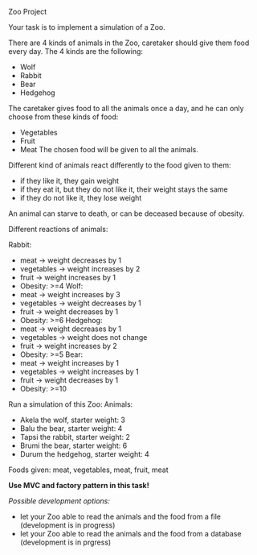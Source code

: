 Zoo Project

Your task is to implement a simulation of a Zoo.

There are 4 kinds of animals in the Zoo, caretaker should give them 
food every day.
The 4 kinds are the following:
 - Wolf
 - Rabbit
 - Bear
 - Hedgehog

The caretaker gives food to all the animals once a day, and he can only choose
from these kinds of food:
 - Vegetables
 - Fruit
 - Meat
The chosen food will be given to all the animals.
   
Different kind of animals react differently to the food given to them:
 - if they like it, they gain weight
 - if they eat it, but they do not like it, their weight stays the same
 - if they do not like it, they lose weight

An animal can starve to death, or can be deceased because of obesity.

Different reactions of animals:

Rabbit: 
 - meat -> weight decreases by 1
 - vegetables -> weight increases by 2
 - fruit -> weight increases by 1
 - Obesity: >=4
Wolf:
 - meat -> weight increases by 3
 - vegetables -> weight decreases by 1
 - fruit -> weight decreases by 1
 - Obesity: >=6
Hedgehog:
 - meat -> weight decreases by 1
 - vegetables -> weight does not change
 - fruit -> weight increases by 2
 - Obesity: >=5
Bear:
 - meat -> weight increases by 1
 - vegetables -> weight increases by 1
 - fruit -> weight decreases by 1
 - Obesity: >=10

Run a simulation of this Zoo:
Animals:
 - Akela the wolf, starter weight: 3
 - Balu the bear, starter weight: 4
 - Tapsi the rabbit, starter weight: 2
 - Brumi the bear, starter weight: 6
 - Durum the hedgehog, starter weight: 4

Foods given: meat, vegetables, meat, fruit, meat

**Use MVC and factory pattern in this task!**

_Possible development options:_
 - let your Zoo able to read the animals and the food from a file (development is in progress)
 - let your Zoo able to read the animals and the food from a database (development is in prgress)

